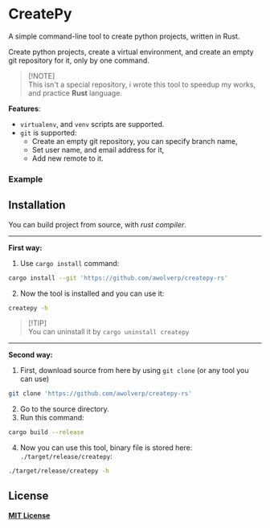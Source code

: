 # CreatePy
A simple command-line tool to create python projects, written in Rust.

Create python projects, create a virtual environment, and create an empty git repository for it,
only by one command.

> [!NOTE] \
> This isn't a special repository, i wrote this tool to speedup my works, and practice **Rust** language.

**Features**:
- `virtualenv`, and `venv` scripts are supported.
- `git` is supported:
    - Create an empty git repository, you can specify branch name,
    - Set user name, and email address for it,
    - Add new remote to it.

### Example


## Installation
You can build project from source, with *rust compiler*.

-----

**First way:**

1. Use `cargo install` command:
```bash
cargo install --git 'https://github.com/awolverp/createpy-rs'
```
2. Now the tool is installed and you can use it:
```bash
createpy -h
```

> [!TIP] \
> You can uninstall it by `cargo uninstall createpy`

-----

**Second way:**

1. First, download source from here by using `git clone` (or any tool you can use)
```bash
git clone 'https://github.com/awolverp/createpy-rs'
```
2. Go to the source directory.
3. Run this command:
```bash
cargo build --release
```
4. Now you can use this tool, binary file is stored here: `./target/release/createpy`:
```bash
./target/release/createpy -h
```

## License
[**MIT License**](https://opensource.org/licenses/MIT)
